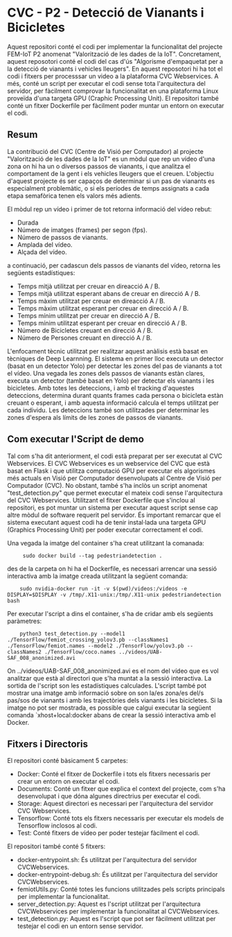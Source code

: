 # CVC - P2 - Detecció de Vianants i Bicicletes
Aquest repositori conté el codi per implementar la funcionalitat del projecte FEM-IoT P2 anomenat "Valorització de les dades de la IoT". Concretament, aquest reposotori conté el codi del cas d'ús "Algorisme d'empaquetat per a la detecció de vianants i vehicles lleugers".
En aquest reposotori hi ha tot el codi i fitxers per processsar un video a la plataforma CVC Webservices. A més, conté un script per executar el codi sense tota l'arquitectura del servidor, per fàcilment comprovar la funcionalitat en una plataforma Linux proveïda d'una targeta GPU (Craphic Processing Unit).
El repositori també conté un fitxer Dockerfile per fàcilment poder muntar un entorn on executar el codi.

## Resum
La contribució del CVC (Centre de Visió per Computador) al projecte "Valorització de les dades de la IoT" es un mòdul que rep un vídeo d'una zona on hi ha un o diversos passos de vianants, i que analitza el comportament de la gent i els vehicles lleugers que el creuen. L'objectiu d'aquest projecte és ser capaços de determinar si un pas de vianants es especialment problemàtic, o si els períodes de temps assignats a cada etapa semafòrica tenen els valors més adients.

El mòdul rep un vídeo i primer de tot retorna informació del vídeo rebut:
  - Durada
  - Número de imatges (frames) per segon (fps).
  - Número de passos de vianants.
  - Amplada del vídeo.
  - Alçada del vídeo.
  
a continuació, per cadascun dels passos de vianants del vídeo, retorna les següents estadístiques:

 - Temps mitjà utilitzat per creuar en direacció A / B.
 - Temps mitjà utilitzat esperant abans de creuar en direcció A / B.
 - Temps màxim utilitzat per creuar en direacció A / B.
 - Temps màxim utilitzat esperant per creuar en direcció A / B.
 - Temps mínim utilitzat per creuar en direcció A / B.
 - Temps mínim utilitzat esperant per creuar en direcció A / B.
 - Número de Bicicletes creuant en direcció A / B.
 - Número de Persones creuant en direcció A / B.

L'enfocament tècnic utilitzat per realitzar aquest anàlisis està basat en tècniques de Deep Learnning.
El sistema en primer lloc executa un detector (basat en un detector Yolo) per detectar les zones del pas de vianants a tot el vídeo. Una vegada les zones dels passos de vianants estàn clares, executa un detector (també basat en Yolo) per detectar els vianants i les bicicletes. Amb totes les deteccions, i amb el tracking d'aquestes deteccions, determina durant quants frames cada persona o bicicleta estàn creuant o esperant, i amb aquesta informació calcula el temps utilitzat per cada individu. Les deteccions també son utilitzades per determinar les zones d'espera als límits de les zones de passos de vianants.

## Com executar l'Script de demo
Tal com s'ha dit anteriorment, el codi està preparat per ser executat al CVC Webservices. El CVC Webservices es un webservice del CVC que està basat en Flask i que utilitza computació GPU per executar els algorismes més actuals en Visió per Computador desenvolupats al Centre de Visió per Computador (CVC).
No obstant, també s'ha inclòs un script anomenat "test_detection.py" que permet executar el mateix codi sense l'arquitectura del CVC Webservices. Utilitzant el fitxer Dockerfile que s'inclou al repositori, es pot muntar un sistema per executar aquest script sense cap altre mòdul de software requerit pel servidor. És important remarcar que el sistema executant aquest codi ha de tenir instal·lada una targeta GPU (Graphics Processing Unit) per poder executar correctament el codi.

Una vegada la imatge del container s'ha creat utilitzant la comanada:

	     sudo docker build --tag pedestriandetection .
des de la carpeta on hi ha el Dockerfile, es necessari arrencar una sessió interactiva amb la imatge creada utilitzant la següent comanda:

        sudo nvidia-docker run -it -v $(pwd)/videos:/videos -e DISPLAY=$DISPLAY -v /tmp/.X11-unix:/tmp/.X11-unix pedestriandetection bash

Per executar l'script a dins el container, s'ha de cridar amb els següents paràmetres:

        python3 test_detection.py --model1 ./TensorFlow/femiot_crossing_yolov3.pb --classNames1 ./TensorFlow/femiot.names --model2 ./TensorFlow/yolov3.pb --classNames2 ./TensorFlow/coco.names ../videos/UAB-SAF_008_anonimized.avi

On ../videos/UAB-SAF_008_anonimized.avi es el nom del vídeo que es vol analitzar que està al directori que s'ha muntat a la sessió interactiva.
La sortida de l'script son les estadístiques calculades. L'script també pot mostrar una imatge amb informació sobre on son la/es zona/es del/s pas/sos de vianants i amb les trajectòries dels vianants i les bicicletes.
Si la imatge no pot ser mostrada, es possible que calgui executar la següent comanda
	`xhost+local:docker
abans de crear la sessió interactiva amb el Docker.

## Fitxers i Directoris
El repositori conté bàsicament 5 carpetes:

 - Docker: Conté el fitxer de Dockerfile i tots els fitxers necessaris per crear un entorn on executar el codi.
 - Documents: Conté un fitxer que explica el context del projecte, com s'ha desenvolupat i que dóna algunes directrius per executar el codi.
 - Storage: Aquest directori es necessari per l'arquitectura del servidor CVC Webservices.
 - Tensorflow: Conté tots els fitxers necessaris per executar els models de Tensorflow inclosos al codi.
 - Test: Conté fitxers de vídeo per poder testejar fàcilment el codi.
 
 El repositori també conté 5 fitxers:
 - docker-entrypoint.sh: És utilitzat per l'arquitectura del servidor CVCWebservices.
 - docker-entrypoint-debug.sh: És utilitzat per l'arquitectura del servidor CVCWebservices.
 - femiotUtils.py: Conté totes les funcions utilitzades pels scripts principals per implementar la funcionalitat.
 - server_detection.py: Aquest es l'script utilitzat per l'arquitectura CVCWebservices per implementar la funcionalitat al CVCWebservices.
 - test_detection.py: Aquest es l'script que pot ser fàcilment utilitzat per testejar el codi en un entorn sense servidor.
